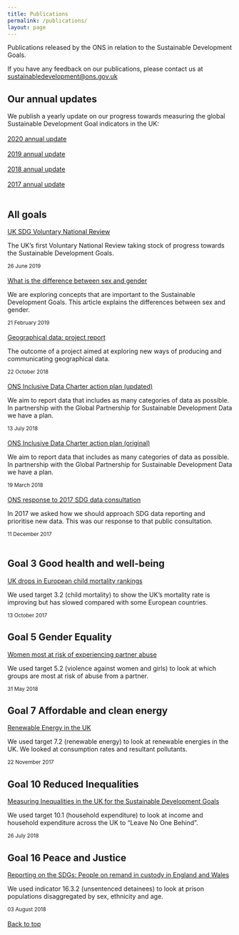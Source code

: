 ```yaml
---
title: Publications
permalink: /publications/
layout: page
---
```

Publications released by the ONS in relation to the Sustainable Development Goals.

If you have any feedback on our publications, please contact us at <sustainabledevelopment@ons.gov.uk>

## Our annual updates
We publish a yearly update on our progress towards measuring the global Sustainable Development Goal indicators in the UK:
<br>
<br>
[2020 annual update](https://www.ons.gov.uk/economy/environmentalaccounts/articles/sustainabledevelopmentgoalstakingstockprogressandpossibilities/december2020)
<br>
<br>
[2019 annual update](https://www.ons.gov.uk/economy/environmentalaccounts/articles/sustainabledevelopmentgoalstakingstockprogressandpossibilities/november2019)
<br>
<br>
[2018 annual update](https://www.ons.gov.uk/economy/environmentalaccounts/articles/sustainabledevelopmentgoalstakingstockprogressandpossibilities/november2018)
<br>
<br>
[2017 annual update](https://www.ons.gov.uk/economy/environmentalaccounts/articles/sustainabledevelopmentgoalstakingstockprogressandpossibilities/november2017)
<br>
<br>
## All goals
[UK SDG Voluntary National Review](https://www.gov.uk/government/publications/uks-voluntary-national-review-of-the-sustainable-development-goals)

The UK’s first Voluntary National Review taking stock of progress towards the Sustainable Development Goals.

<small>26 June 2019</small>
<br>
<br>
[What is the difference between sex and gender](https://www.ons.gov.uk/economy/environmentalaccounts/articles/whatisthedifferencebetweensexandgender/2019-02-21)

We are exploring concepts that are important to the Sustainable Development Goals. This article explains the differences between sex and gender.

<small>21 February 2019</small>
<br>
<br>
[Geographical data: project report](https://www.ons.gov.uk/economy/environmentalaccounts/articles/usinginnovativemethodstoreportagainstthesustainabledevelopmentgoals/2018-10-22)

The outcome of a project aimed at exploring new ways of producing and communicating geographical data.

<small>22 October 2018</small>
<br>
<br>
[ONS Inclusive Data Charter action plan (updated)](https://www.ons.gov.uk/economy/environmentalaccounts/methodologies/inclusivedatacharteractionplanfortheglobalsustainabledevelopmentgoals)

We aim to report data that includes as many categories of data as possible.
In partnership with the Global Partnership for Sustainable Development Data we have a plan.

<small>13 July 2018</small>
<br>
<br>
[ONS Inclusive Data Charter action plan (original)](https://www.ons.gov.uk/economy/environmentalaccounts/articles/ukdatagapsinclusivedataactionplantowardstheglobalsustainabledevelopmentgoalindicators/2018-03-19)

We aim to report data that includes as many categories of data as possible.
In partnership with the Global Partnership for Sustainable Development Data we have a plan.

<small>19 March 2018</small>
<br>
<br>
[ONS response to 2017 SDG data consultation](https://consultations.ons.gov.uk/sustainable-development-goals/ons-approach-to-measuring-reporting-sdgs-in-the-uk/)

In 2017 we asked how we should approach SDG data reporting and prioritise new data. This was our response to that public consultation.

<small>11 December 2017</small>
<br>
<br>
## Goal 3 Good health and well-being

[UK drops in European child mortality rankings](https://visual.ons.gov.uk/uk-drops-in-european-child-mortality-rankings/)

We used target 3.2 (child mortality) to show the UK’s mortality rate is improving but has slowed compared with some European countries.

<small>13 October 2017</small>
<br>
## Goal 5 Gender Equality

[Women most at risk of experiencing partner abuse](https://www.ons.gov.uk/releases/sustainabledevelopmentgoalsandachievingequalitywhichwomenarethemostvulnerableandatriskofexperiencingdomesticabusebyapartner)

We used target 5.2 (violence against women and girls) to look at which groups are most at risk of abuse from a partner. 

<small>31 May 2018</small>
<br>
## Goal 7 Affordable and clean energy

[Renewable Energy in the UK](https://www.slideshare.net/statisticsONS/renewable-energy-in-the-uk)

We used target 7.2 (renewable energy) to look at renewable energies in the UK. We looked at consumption rates and resultant pollutants.

<small>22 November 2017</small>
<br>
## Goal 10 Reduced Inequalities 

[Measuring Inequalities in the UK for the Sustainable Development Goals](https://www.ons.gov.uk/economy/nationalaccounts/uksectoraccounts/compendium/economicreview/july2018/measuringinequalitiesintheukforthesustainabledevelopmentgoals)

We used target 10.1 (household expenditure) to look at income and household expenditure across the UK to “Leave No One Behind”.

<small>26 July 2018</small>
<br>
## Goal 16 Peace and Justice 

[Reporting on the SDGs: People on remand in custody in England and Wales](https://www.ons.gov.uk/peoplepopulationandcommunity/crimeandjustice/articles/reportingonthesustainabledevelopmentgoalspeopleonremandincustodyinenglandandwales/2018-08-03)

We used indicator 16.3.2 (unsentenced detainees) to look at prison populations disaggregated by sex, ethnicity and age. 

<small>03 August 2018</small>
<br>
<br>
[Back to top](#top)

